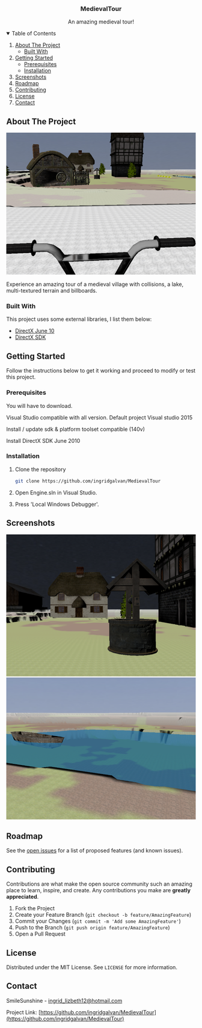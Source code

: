 <!-- HEADER -->
<br />
<p align="center">
 <a href="https://github.com/ingridgalvan/Cursos">
  
 </a>

  <h3 align="center">MedievalTour</h3>

  <p align="center">   
  An amazing medieval tour!
    <br />
  </p>
</p>

<!-- TABLE OF CONTENTS -->
<details open="open">
  <summary>Table of Contents</summary>
  <ol>
    <li>
      <a href="#about-the-project">About The Project</a>
      <ul>
        <li><a href="#built-with">Built With</a></li>
      </ul>
    </li>
    <li>
      <a href="#getting-started">Getting Started</a>
      <ul>
        <li><a href="#prerequisites">Prerequisites</a></li>
        <li><a href="#installation">Installation</a></li>
      </ul>
    </li>
    <li><a href="#screenshots">Screenshots</a></li>
    <li><a href="#roadmap">Roadmap</a></li>
    <li><a href="#contributing">Contributing</a></li>
    <li><a href="#license">License</a></li>
    <li><a href="#contact">Contact</a></li>
  </ol>
</details>


<!-- ABOUT THE PROJECT -->
## About The Project

[![Product Name Screen Shot][screenshot]](https://github.com/ingridgalvan/Cursos)

Experience an amazing tour of a medieval village with collisions, a lake, multi-textured terrain and billboards.

### Built With

This project uses some external libraries, I list them below:
* [DirectX June 10](https://www.microsoft.com/en-us/download/details.aspx?id=6812&fbclid=IwAR0Hyq513s7TThOS1Yl38rSJp_T3L5O7BrApyjj5BzleUIQt4t3PIzA9zXk)
* [DirectX SDK](https://learn.microsoft.com/en-us/windows/win32/directx-sdk--august-2009-)



<!-- GETTING STARTED -->
## Getting Started

Follow the instructions below to get it working and proceed to modify or test this project.

### Prerequisites

You will have to download.

Visual Studio compatible with all version. Default project Visual studio 2015

Install / update sdk & platform toolset compatible (140v)

Install DirectX SDK June 2010



### Installation

1. Clone the repository
   ```sh
   git clone https://github.com/ingridgalvan/MedievalTour
   ```


2. Open Engine.sln in Visual Studio.



3. Press 'Local Windows Debugger'.

## Screenshots
![Product Name Screen Shot][screenshot01]
![Product Name Screen Shot][screenshot02]



<!-- ROADMAP -->
## Roadmap

See the [open issues](https://github.com/ingridgalvan/Cursos/issues) for a list of proposed features (and known issues).



<!-- CONTRIBUTING -->
## Contributing

Contributions are what make the open source community such an amazing place to learn, inspire, and create. Any contributions you make are **greatly appreciated**.

1. Fork the Project
2. Create your Feature Branch (`git checkout -b feature/AmazingFeature`)
3. Commit your Changes (`git commit -m 'Add some AmazingFeature'`)
4. Push to the Branch (`git push origin feature/AmazingFeature`)
5. Open a Pull Request



<!-- LICENSE -->
## License

Distributed under the MIT License. See `LICENSE` for more information.



<!-- CONTACT -->
## Contact

SmileSunshine - ingrid_lizbeth12@hotmail.com

Project Link: [https://github.com/ingridgalvan/MedievalTour](https://github.com/ingridgalvan/MedievalTour)




<!-- MARKDOWN LINKS & IMAGES -->
[screenshot]: screen/captura1.jpg
[screenshot01]: screen/captura2.jpg
[screenshot02]: screen/captura3.jpg

